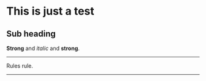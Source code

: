 # This is just a test
 
## Sub heading
**Strong** and *italic* and **strong**.

---

Rules rule.

---